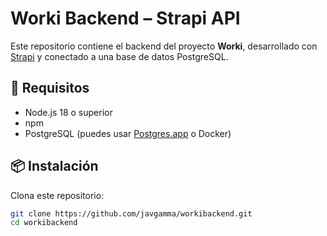 # Worki Backend – Strapi API

Este repositorio contiene el backend del proyecto **Worki**, desarrollado con [Strapi](https://strapi.io/) y conectado a una base de datos PostgreSQL.

## 🚀 Requisitos

- Node.js 18 o superior
- npm
- PostgreSQL (puedes usar [Postgres.app](https://postgresapp.com) o Docker)

## 📦 Instalación

Clona este repositorio:

```bash
git clone https://github.com/javgamma/workibackend.git
cd workibackend
